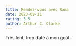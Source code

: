 ```yaml
---
title: Rendez-vous avec Rama
date: 2023-09-11
rating: 3.5
author: Arthur C. Clarke
---
```


Très lent, trop daté à mon goût.
